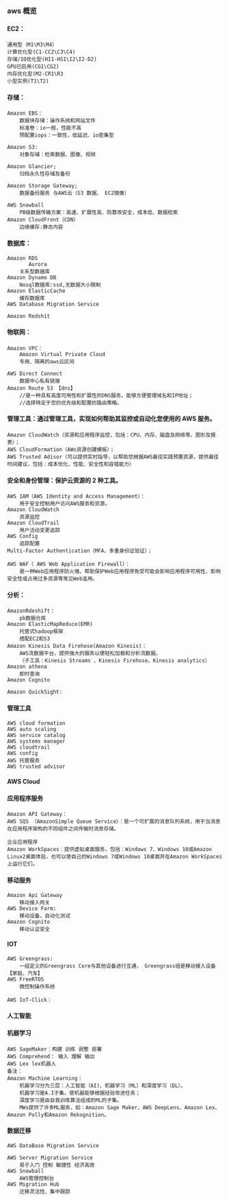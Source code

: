 ### aws 概览

#### EC2：

    通用型（M1\M3\M4）
    计算优化型(C1-CC2\C3\C4)
    存储/IO优化型(HI1-HS1\I2\I2-D2)
    GPU已启用(CG1\CG2)
    内存优化型(M2-CR1\R3
    小型实例(T1\T2)

#### 存储：

    Amazon EBS：
        数据块存储：操作系统和网站文件
        标准卷：io一般，性能不高
        预配置iops：一致性，低延迟、io密集型

    Amazon S3:
        对象存储：检索数据、图像、视频

    Amazon Glancier;
        归档永久性存储及备份

    Amazon Storage Gateway;
        数据备份服务 与AWS云（S3 数据、 EC2镜像）

    AWS Snowball
        PB级数据传输方案：高速、扩展性高、防篡改安全，成本低、数据检索
    Amazon CloudFront（CDN）
        边缘缓存:静态内容

#### 数据库：

    Amazon RDS
           Aurora
        关系型数据库
    Amazon Dynamo DB
        Nosql数据库:ssd,无数据大小限制
    Amazon ElasticCache
        缓存数据库
    AWS Database Migration Service

    Amazon Redshit

#### 物联网：

    Amazon VPC：
        Amazon Virtual Private Cloud
        专用、隔离的aws云区间

    AWS Direct Connect
        数据中心私有链接
    Amazon Route 53 【dns】
        //是一种具有高度可用性和扩展性的DNS服务，能够方便管理域名和IP地址；
        //选择特定于您的优先级和配置的路由策略。

#### 管理工具：通过管理工具，实现如何帮助其监控或自动化您使用的 AWS 服务。

    Amazon CloudWatch（资源和应用程序监控，包括：CPU、内存、磁盘及网络等，图形及报表）；
    AWS CloudFormation（AWs资源创建模板）；
    AWS Trusted Adisor（可以提供实时指导，以帮助您根据AWS最佳实践预置资源，提供最佳时间建议，包括：成本优化、性能、安全性和容错能力）

#### 安全和身份管理：保护云资源的 2 种工具。

    AWS IAM（AWS Identity and Access Management）：
        用于安全控制用户访问AWS服务和资源。
    Amazon CloudWatch
        资源监控
    Amazon CloudTrail
        用户活动变更追踪
    AWS Config
        追踪配置
    Multi-Factor Authentication（MFA、多重身份证验证）；

    AWS WAF（ AWS Web Application Firewall）：
        是一种Web应用程序防火墙，帮助保护Web应用程序免受可能会影响应用程序可用性、影响安全性或占用过多资源等常见Web滥用。

#### 分析：

    AmazonRdeshift：
        pb数据仓库
    Amazon ElasticMapReduce(EMR)
        托管式hadoop框架
        搭配EC2和S3
    Amazon Kinesis Data Firehose(Amazon Kinesis)：
        AWS流数据平台，提供强大的服务以便轻松加载和分析流数据。
        （子工具：Kinesis Streams 、Kinesis Firehose、Kinesis analytics）
    Amazon athena
        即时查询
    Amazon Cognito

    Amazon QuickSight:

#### 管理工具

    AWS cloud formation
    AWS auto scaling
    AWS service catalog
    AWS systems manager
    AWS cloudtrail
    AWS config
    AWS 托管服务
    AWS trusted advisor

#### AWS Cloud

#### 应用程序服务

    Amazon API Gateway：
    AWS SQS （AmazonSimple Queue Service）：是一个可扩展的消息队列系统，用于当消息在应用程序架构的不同组件之间传输时消息存储。

    企业应用程序
    Amazon WorkSpaces：提供虚拟桌面服务，包括：Windows 7、Windows 10或Amazon Linux2桌面体验，也可以使自己的Windows 7或Windows 10桌面并在Amazon WorkSpaces上运行它们。

#### 移动服务

    Amazon Api Gateway
        移动接入网关
    AWS Device Farm:
        移动设备，自动化测试
    Amazon Cognito
        移动认证安全

#### IOT

    AWS Greengrass:
        一组定义的Greengrass Core与其他设备进行互通， Greengrass组是移动接入设备【家庭、汽车】
    AWS FreeRTOS
        微控制操作系统

    AWS IoT-Click：

#### 人工智能

#### 机器学习

    AWS SageMaker：构建 训练 调整 部署
    AWS Comprehend： 输入 理解 输出
    AWS Lex lex机器人
    备注：
    Amazon Machine Learning：
        机器学习分为三层：人工智能（AI)、机器学习（ML）和深度学习（DL）。
        机器学习是A.I子集，使机器能够根据经验改进任务；
        深度学习是由自我训练算法组成的ML的子集。
        MWs提供了许多ML服务，如：Amazon Sage Maker、AWS DeepLens、Amazon Lex、Amazon Polly和Amazon Rekognition。

#### 数据迁移

    AWS DataBase Migration Service

    AWS Server Migration Service
        易于入门 控制 敏捷性 经济高效
    AWS Snowball
        AWS管理控制台
    AWS Migration Hub
        迁移灵活性、集中跟踪
